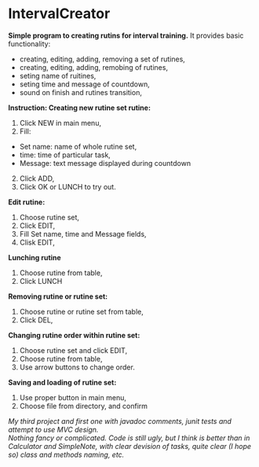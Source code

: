 # IntervalCreator

<b>Simple program to creating rutins for interval training.</b>
It provides basic functionality:
- creating, editing, adding, removing a set of rutines,
- creating, editing, adding, remobing of rutines,
- seting name of ruitines,
- seting time and message of countdown,
- sound on finish and rutines transition,
 
<b><b>Instruction:</b>
Creating new rutine set rutine:</b>
1) Click NEW in main menu,
2) Fill:
- Set name: name of whole rutine set,
- time: time of particular task,
- Message: text message displayed during countdown
2) Click ADD,
3) Click OK or LUNCH to try out.

<b>Edit rutine:</b>
1) Choose rutine set,
2) Click EDIT,
3) Fill Set name, time and Message fields,
4) Clisk EDIT,

<b>Lunching rutine</b>
1) Choose rutine from table,
2) Click LUNCH

<b>Removing rutine or rutine set:</b>
1) Choose rutine or rutine set from table,
2) Click DEL,

<b>Changing rutine order within rutine set:</b>
1) Choose rutine set and click EDIT,
2) Choose rutine from table,
3) Use arrow buttons to change order.

<b>Saving and loading of rutine set:</b>
1) Use proper button in main menu,
2) Choose file from directory, and confirm


<i>My third project and first one with javadoc comments, junit tests and attempt to use MVC design.  
Nothing fancy or complicated. Code is still ugly, but I think is better than in Calculator and SimpleNote, 
with clear devision of tasks, quite clear (I hope so) class and methods naming, etc.</i> 
